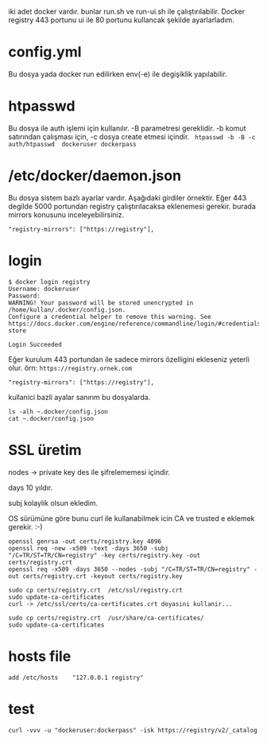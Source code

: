 iki adet docker vardır. bunlar run.sh ve run-ui.sh ile çalıştırılabilir. Docker registry 443 portunu ui ile 80 portunu kullancak şekilde ayarlarladım. 



# config.yml
Bu dosya yada docker run edilirken env(-e) ile degişiklik yapılabilir.



# htpasswd
Bu dosya ile auth işlemi için kullanılır. -B parametresi gereklidir. -b komut satırından çalışması için, -c dosya create etmesi içindir. 
``` htpasswd -b -B -c auth/htpasswd  dockeruser dockerpass```



# /etc/docker/daemon.json
Bu dosya sistem bazlı ayarlar vardır. Aşağıdaki girdiler örnektir. Eğer 443 degilde 5000 portundan registry çalıştırılacaksa eklenemesi gerekir.
burada mirrors konusunu inceleyebilirsiniz. 

```
"registry-mirrors": ["https://registry"],
```
# login 
```
$ docker login registry
Username: dockeruser
Password:
WARNING! Your password will be stored unencrypted in /home/kullan/.docker/config.json.
Configure a credential helper to remove this warning. See
https://docs.docker.com/engine/reference/commandline/login/#credentials-store

Login Succeeded

```

Eğer kurulum 443 portundan ile sadece mirrors özelligini ekleseniz yeterli olur.  örn:  ``https://registry.ornek.com``
```
"registry-mirrors": ["https://registry"],
```

kullanici bazli ayalar sanırım bu dosyalarda.
```
ls -alh ~.docker/config.json
cat ~.docker/config.json
```



# SSL üretim
nodes -> private key des ile şifrelememesi içindir. 

days 10 yıldır. 

subj kolaylik olsun ekledim. 

OS sürümüne göre bunu  curl ile kullanabilmek icin CA ve trusted e eklemek gerekir. :-)


```
openssl genrsa -out certs/registry.key 4096
openssl req -new -x509 -text -days 3650 -subj "/C=TR/ST=TR/CN=registry" -key certs/registry.key -out certs/registry.crt
openssl req -x509 -days 3650 --nodes -subj "/C=TR/ST=TR/CN=registry" -out certs/registry.crt -keyout certs/registry.key

sudo cp certs/registry.crt  /etc/ssl/registry.crt
sudo update-ca-certificates
curl -> /etc/ssl/certs/ca-certificates.crt doyasini kullanir...

sudo cp certs/registry.crt  /usr/share/ca-certificates/
sudo update-ca-certificates
```


# hosts file 
``` 
add /etc/hosts    "127.0.0.1 registry"
```

# test
```
curl -vvv -u "dockeruser:dockerpass" -isk https://registry/v2/_catalog
```





